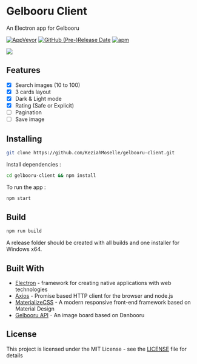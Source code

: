# Gelbooru Client 

An Electron app for Gelbooru

[![AppVeyor](https://img.shields.io/appveyor/ci/KeziahMoselle/gelbooru-client.svg?style=for-the-badge)](https://ci.appveyor.com/project/KeziahMoselle/gelbooru-client)
[![GitHub (Pre-)Release Date](https://img.shields.io/github/release-date-pre/KeziahMoselle/gelbooru-client.svg?style=for-the-badge)](https://github.com/KeziahMoselle/gelbooru-client/releases)
[![apm](https://img.shields.io/apm/l/vim-mode.svg?style=for-the-badge)]()

<img src="/assets/preview.gif">

## Features

* [x] Search images (10 to 100)
* [x] 3 cards layout
* [x] Dark & Light mode
* [x] Rating (Safe or Explicit)
* [ ] Pagination
* [ ] Save image

## Installing

```sh
git clone https://github.com/KeziahMoselle/gelbooru-client.git
```
Install dependencies :
```sh
cd gelbooru-client && npm install
```
To run the app :
```sh
npm start
```

## Build

```sh
npm run build
```
A release folder should be created with all builds and one installer for Windows x64.

## Built With

* [Electron](https://electronjs.org/) - framework for creating native applications with web technologies
* [Axios](https://github.com/axios/axios) - Promise based HTTP client for the browser and node.js
* [MaterializeCSS](http://next.materializecss.com/) - A modern responsive front-end framework based on Material Design
* [Gelbooru API](https://gelbooru.com/index.php?page=help&topic=dapi) - An image board based on Danbooru


## License

This project is licensed under the MIT License - see the [LICENSE](LICENSE) file for details
